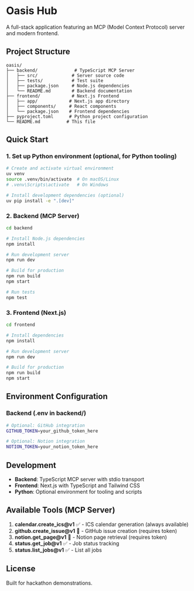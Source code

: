 # Oasis Hub

A full-stack application featuring an MCP (Model Context Protocol) server and modern frontend.

## Project Structure

```
oasis/
├── backend/              # TypeScript MCP Server
│   ├── src/             # Server source code
│   ├── tests/           # Test suite
│   ├── package.json     # Node.js dependencies
│   └── README.md        # Backend documentation
├── frontend/            # Next.js Frontend
│   ├── app/            # Next.js app directory
│   ├── components/     # React components
│   └── package.json    # Frontend dependencies
├── pyproject.toml      # Python project configuration
└── README.md          # This file
```

## Quick Start

### 1. Set up Python environment (optional, for Python tooling)

```bash
# Create and activate virtual environment
uv venv
source .venv/bin/activate  # On macOS/Linux
# .venv\Scripts\activate   # On Windows

# Install development dependencies (optional)
uv pip install -e ".[dev]"
```

### 2. Backend (MCP Server)

```bash
cd backend

# Install Node.js dependencies
npm install

# Run development server
npm run dev

# Build for production
npm run build
npm start

# Run tests
npm test
```

### 3. Frontend (Next.js)

```bash
cd frontend

# Install dependencies
npm install

# Run development server
npm run dev

# Build for production
npm run build
npm start
```

## Environment Configuration

### Backend (.env in backend/)
```bash
# Optional: GitHub integration
GITHUB_TOKEN=your_github_token_here

# Optional: Notion integration
NOTION_TOKEN=your_notion_token_here
```

## Development

- **Backend**: TypeScript MCP server with stdio transport
- **Frontend**: Next.js with TypeScript and Tailwind CSS
- **Python**: Optional environment for tooling and scripts

## Available Tools (MCP Server)

1. **calendar.create_ics@v1** ✅ - ICS calendar generation (always available)
2. **github.create_issue@v1** 🔐 - GitHub issue creation (requires token)
3. **notion.get_page@v1** 🔐 - Notion page retrieval (requires token)
4. **status.get_job@v1** ✅ - Job status tracking
5. **status.list_jobs@v1** ✅ - List all jobs

## License

Built for hackathon demonstrations.